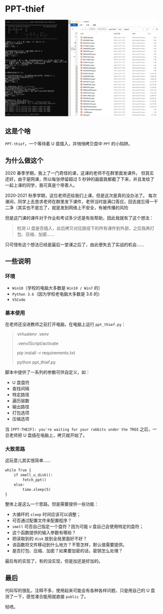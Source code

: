 # PPT-thief

![效果图](img/result.png)

## 这是个啥

`PPT-thief`，一个等待着 U 盘插入，并悄悄拷贝盘中 `PPT` 的小陷阱。

## 为什么做这个

2020 春季学期，我上了一门奇怪的课，这课的老师不在群里面发课件。
但其实还好，由于是网课，所以每张停留超过 5 秒钟的画面我都截了下来，并且发给了一起上课的同学，我可真是个带善人。

2020-2021 秋季学期，这位老师还给我们上课，但是这次是真的没办法了。
每次课间，同学上去恳求老师在群里发下课件，老师当时是满口答应，回去就忘得一干二净（其实也不是忘了，就是发到网络上不安全，有被传播的风险

但是这门课的课件对于作业和考试多少还是有些帮助，因此我就有了这个想法：

> 检测 U 盘是否插入，此后拷贝对应路径下的所有课件到外部，之后我再打包、压缩、加密……

只可惜有这个想法已经是最后一堂课之后了，由此便失去了实战的机会……

## 一些说明

### 环境

* `Win10`（学校的电脑大多数是 `Win10 / Win7` 的）
* `Python 3.6`（因为学校老电脑大多数是 3.6 的）
* `VSCode`

### 基本使用

在老师还没进教师之前打开电脑，在电脑上运行 `ppt_thief.py`：

> virtualenv .venv
>
> .venv/Script/activate
>
> pip install -r requirements.txt
>
> python ppt_thief.py

脚本中提供了一系列的参数可供自定义，如：

* U 盘盘符
* 查找间隔
* 特定路径
* 遍历层数
* 输出路径
* 打包选项
* 压缩选项

当 `[PPT-THEIF]: you're waiting for your rabbits under the TREE` 之后，一旦老师把 U 盘插在电脑上，拷贝就开始了。

### 大致思路

这玩意儿其实很简单……

```pseudo
while True {
    if smell_u_disk():
        fetch_ppt()
    else:
        time.sleep(5)
}
```

整体上是这么一个思路。但是需要提供一些功能：

* 大循环的 `sleep` 时间应该可以调整；
* 可否通过配置文件来配置程序？
* `smell` 可否自己指定一个盘符？因为可能 `U` 盘自己会使用特定的盘符；
* 这个函数提供的输入参数有哪些？
* 把读取到的 `disk` 放到全局里面好不好？
* 该函数将文件移动到什么地方？不管怎样，默认值需要提供。
* 是否打包、压缩、加密？如果要加密的话，密钥怎么处理？

最后有的实现了，有的没实现，但是加还是好加的。

## 最后

代码写的很乱，注释不多，使用起来可能会有各种各样问题，只是用自己的 U 盘测了一下，感觉凑合能用就直接 `public` 了。

轻喷。
